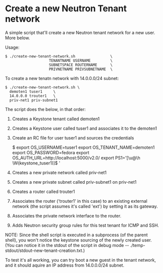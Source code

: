 
Create a new Neutron Tenant network 
===================================

A simple script that'll create a new Neutron tenant network for a new
user. More below.

Usage:

    $ ./create-new-tenant-network.sh                \
                        TENANTNAME USERNAME         \
                        SUBNETSPACE ROUTERNAME      \ 
                        PRIVNETNAME PRIVSUBNETNAME  \


To create a new tenatn network with 14.0.0.0/24 subnet:

    $ ./create-new-tenant-network.sh \
      demoten1 tuser1     \
      14.0.0.0 trouter1   \
      priv-net1 priv-subnet1


The script does the below, in that order:

  1. Creates a Keystone tenant called demoten1
  2. Creates a Keystone user called tuser1 and associates it to the
     demoten1
  3. Create an RC file for user tuser1 and sources the credentials

     $ export OS_USERNAME=tuser1
     export OS_TENANT_NAME=demoten1
     export OS_PASSWORD=fedora
     export OS_AUTH_URL=http://localhost:5000/v2.0/
     export PS1='[\u@\h \W(keystone_tuser1)]$ '

  4. Creates a new private network called priv-net1
  5. Creates a new private subnet called priv-subnet1 on priv-net1
  6. Creates a router called trouter1
  7. Associates the router ('trouter1' in this case) to an existing
     external network (the script assumes it's called 'ext') by setting
     it as its gateway.
  8. Associates the private network interface to the router.
  9. Adds Neutron security group rules for this test tenant for ICMP and
     SSH.


NOTE: Since the shell script is executed in a subprocess (of the parent
shell), you won't notice the keystone sourcing of the newly created
user. (You can notice it in the stdout of the script in debug mode --
./temp-stdout/stdout-new-tenant-creation.txt.)
 

To test it's all working, you can try boot a new guest in the tenant
network, and it should aquire an IP address from 14.0.0.0/24 subnet.


